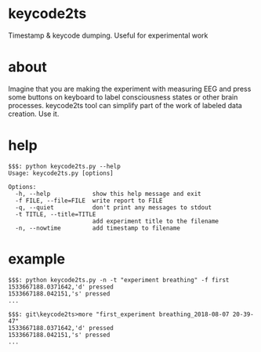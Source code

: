 # keycode2ts
Timestamp &amp; keycode dumping. Useful for experimental work

# about

Imagine that you are making the experiment with measuring EEG and press some buttons on keyboard to label consciousness states or other brain processes. keycode2ts tool can simplify part of the work of labeled data creation. Use it.

# help
```
$$$: python keycode2ts.py --help
Usage: keycode2ts.py [options]

Options:
  -h, --help            show this help message and exit
  -f FILE, --file=FILE  write report to FILE
  -q, --quiet           don't print any messages to stdout
  -t TITLE, --title=TITLE
                        add experiment title to the filename
  -n, --nowtime         add timestamp to filename
```
# example

```
$$$: python keycode2ts.py -n -t "experiment breathing" -f first
1533667188.0371642,'d' pressed
1533667188.042151,'s' pressed
...

$$$: git\keycode2ts>more "first_experiment breathing_2018-08-07 20-39-47"
1533667188.0371642,'d' pressed
1533667188.042151,'s' pressed
...
```
